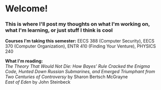 # Welcome!  
### This is where I'll post my thoughts on what I'm working on, what I'm learning, or just stuff I think is cool
**Courses I'm taking this semester:** EECS 388 (Computer Security), EECS 370 (Computer Organization), ENTR 410 (Finding Your Venture), PHYSICS 240  

**What I'm reading:**  
*The Theory That Would Not Die: How Bayes' Rule Cracked the Enigma Code, Hunted Down Russian Submarines, and Emerged Triumphant from Two Centuries of Controversy* by Sharon Bertsch McGrayne  
*East of Eden* by John Steinbeck
